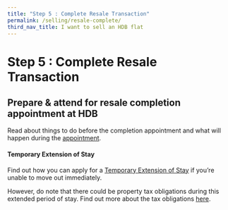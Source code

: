 ```yaml
---
title: "Step 5 : Complete Resale Transaction"
permalink: /selling/resale-complete/
third_nav_title: I want to sell an HDB flat
---
```


# Step 5 : Complete Resale Transaction

## Prepare & attend for resale completion appointment at HDB

Read about things to do before the completion appointment and what will happen during the [appointment](https://www.hdb.gov.sg/cs/infoweb/residential/selling-a-flat/selling-process/appointment-with-hdb).


#### Temporary Extension of Stay
Find out how you can apply for a [Temporary Extension of Stay](https://www.hdb.gov.sg/cs/infoweb/residential/selling-a-flat/procedures/temporary-extension-of-stay-for-sellers) if you’re unable to move out immediately. 

However, do note that there could be property tax obligations during this extended period of stay. Find out more about the tax obligations [here](https://www.iras.gov.sg/irashome/Property/Property-owners/Learning-the-basics/Essential-Property-Tax-Information-for-HDB-Flat-Owners/#title3).
